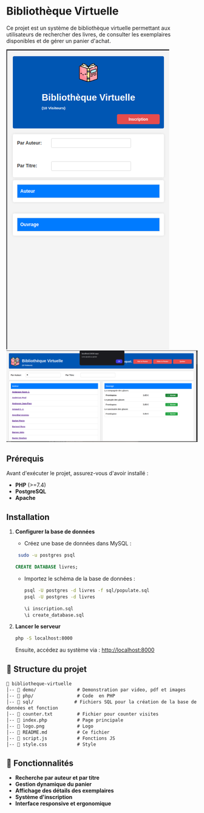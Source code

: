 # Bibliothèque Virtuelle  

Ce projet est un système de bibliothèque virtuelle permettant aux utilisateurs de rechercher des livres, de consulter les exemplaires disponibles et de gérer un panier d'achat. 

![demo-portable](demo/demo6.png)
![demo-desktop](demo/demo15.png)

## Prérequis  

Avant d'exécuter le projet, assurez-vous d'avoir installé :  

- **PHP** (>=7.4)  
- **PostgreSQL** 
- **Apache**

## Installation  

1. **Configurer la base de données**  
   - Créez une base de données dans MySQL :
    ```sh
     sudo -u postgres psql
     ```  

     ```sql
     CREATE DATABASE livres;
     ```

   - Importez le schéma de la base de données :  
     ```sh
     psql -U postgres -d livres -f sql/populate.sql
     psql -U postgres -d livres
     ```  

     ```sql
     \i inscription.sql
     \i create_database.sql
     ```  

2. **Lancer le serveur**  
   ```sh
   php -S localhost:8000
   ```  
   Ensuite, accédez au système via : [http://localhost:8000](http://localhost:8000)  

## 📜 Structure du projet  

```
📂 bibliotheque-virtuelle
│-- 📂 demo/               # Demonstration par video, pdf et images
│-- 📂 php/                # Code  en PHP
│-- 📂 sql/               # Fichiers SQL pour la création de la base de données et fonction
│-- 📜 counter.txt         # Fichier pour counter visites
│-- 📜 index.php           # Page principale
│-- 📜 logo.png            # Logo
│-- 📜 README.md           # Ce fichier
│-- 📜 script.js           # Fonctions JS
│-- 📜 style.css           # Style
```  

## 🎯 Fonctionnalités  

- **Recherche par auteur et par titre**  
- **Gestion dynamique du panier**  
- **Affichage des détails des exemplaires**  
- **Système d'inscription**  
- **Interface responsive et ergonomique**  
